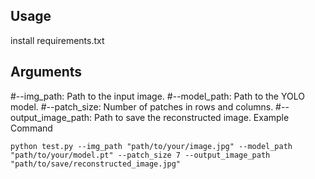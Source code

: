 ## Usage
install requirements.txt
## Arguments
#--img_path: Path to the input image.
#--model_path: Path to the YOLO model.
#--patch_size: Number of patches in rows and columns. 
#--output_image_path: Path to save the reconstructed image.
Example Command
 ```
python test.py --img_path "path/to/your/image.jpg" --model_path "path/to/your/model.pt" --patch_size 7 --output_image_path "path/to/save/reconstructed_image.jpg"
 ```
